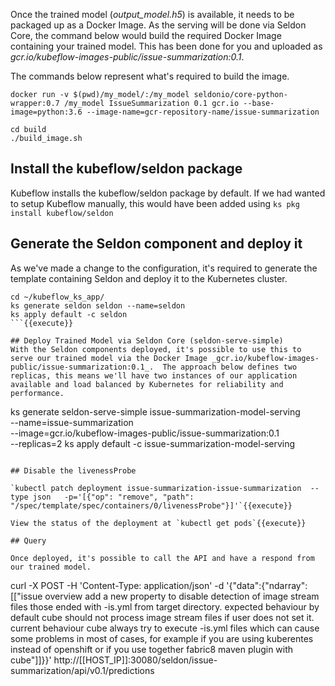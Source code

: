 Once the trained model (_output_model.h5_) is available, it needs to be packaged up as a Docker Image. As the serving will be done via Seldon Core, the command below would build the required Docker Image containing your trained model. This has been done for you and uploaded as _gcr.io/kubeflow-images-public/issue-summarization:0.1_.

The commands below represent what's required to build the image.

```
docker run -v $(pwd)/my_model/:/my_model seldonio/core-python-wrapper:0.7 /my_model IssueSummarization 0.1 gcr.io --base-image=python:3.6 --image-name=gcr-repository-name/issue-summarization

cd build
./build_image.sh
```

## Install the kubeflow/seldon package

Kubeflow installs the kubeflow/seldon package by default. If we had wanted to setup Kubeflow manually, this would have been added using `ks pkg install kubeflow/seldon`

## Generate the Seldon component and deploy it
As we've made a change to the configuration, it's required to generate the template containing Seldon and deploy it to the Kubernetes cluster.
```
cd ~/kubeflow_ks_app/
ks generate seldon seldon --name=seldon
ks apply default -c seldon
```{{execute}}

## Deploy Trained Model via Seldon Core (seldon-serve-simple)
With the Seldon components deployed, it's possible to use this to serve our trained model via the Docker Image _gcr.io/kubeflow-images-public/issue-summarization:0.1_.  The approach below defines two replicas, this means we'll have two instances of our application available and load balanced by Kubernetes for reliability and performance.
```
ks generate seldon-serve-simple issue-summarization-model-serving \
  --name=issue-summarization \
  --image=gcr.io/kubeflow-images-public/issue-summarization:0.1 \
  --replicas=2
ks apply default -c issue-summarization-model-serving
```{{execute}}

## Disable the livenessProbe

`kubectl patch deployment issue-summarization-issue-summarization  --type json   -p='[{"op": "remove", "path": "/spec/template/spec/containers/0/livenessProbe"}]'`{{execute}}

View the status of the deployment at `kubectl get pods`{{execute}}

## Query

Once deployed, it's possible to call the API and have a respond from our trained model.

```
curl -X POST -H 'Content-Type: application/json' -d '{"data":{"ndarray":[["issue overview add a new property to disable detection of image stream files those ended with -is.yml from target directory. expected behaviour by default cube should not process image stream files if user does not set it. current behaviour cube always try to execute -is.yml files which can cause some problems in most of cases, for example if you are using kuberentes instead of openshift or if you use together fabric8 maven plugin with cube"]]}}' http://[[HOST_IP]]:30080/seldon/issue-summarization/api/v0.1/predictions
```{{execute}}
